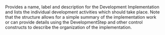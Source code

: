 Provides a name, label and description for the Development Implementation and lists the individual development activities which should take place. Note that the structure allows for a simple summary of the implementation work or can provide details using the DevelopmentStep and other control constructs to describe the organization of the implementation.